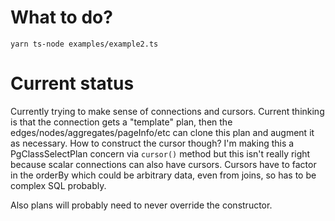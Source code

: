 # What to do?

`yarn ts-node examples/example2.ts`

# Current status

Currently trying to make sense of connections and cursors. Current thinking is
that the connection gets a "template" plan, then the
edges/nodes/aggregates/pageInfo/etc can clone this plan and augment it as
necessary. How to construct the cursor though? I'm making this a
PgClassSelectPlan concern via `cursor()` method but this isn't really right
because scalar connections can also have cursors. Cursors have to factor in the
orderBy which could be arbitrary data, even from joins, so has to be complex SQL
probably.

Also plans will probably need to never override the constructor.
